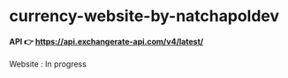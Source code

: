 # currency-website-by-natchapoldev

#### API :point_right: https://api.exchangerate-api.com/v4/latest/
<p>Website : In progress</p>
